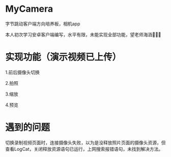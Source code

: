 # MyCamera
字节跳动客户端方向培养板，相机app

本人初次学习安卓客户端编写，水平有限，未能实现全部功能，望老师海涵🥺🥺🥺
# 实现功能（演示视频已上传）
1.前后摄像头切换

2.拍照

3.缩放

4.预览
# 遇到的问题
切换录制视频页面时，连接摄像头失败，以为是没释放照片页面的摄像头资源，但查看LogCat，关闭释放资源语句已运行，上网搜索报错语句，未找到解决方法。

